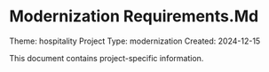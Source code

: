 # Modernization Requirements.Md

Theme: hospitality
Project Type: modernization
Created: 2024-12-15

This document contains project-specific information.
